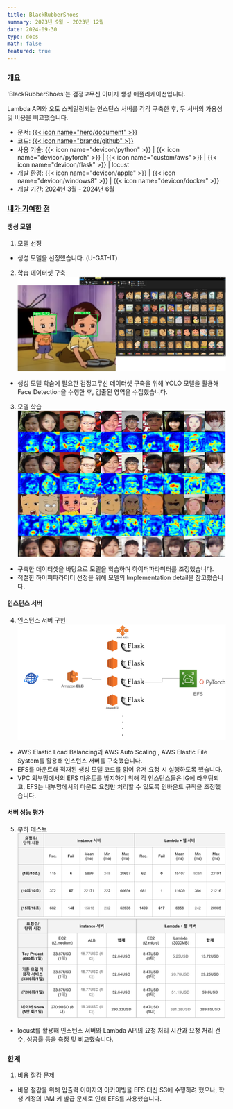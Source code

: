 ```yaml
---
title: BlackRubberShoes
summary: 2023년 9월 - 2023년 12월
date: 2024-09-30
type: docs
math: false
featured: true
---
```


### 개요

'BlackRubberShoes'는 검정고무신 이미지 생성 애플리케이션입니다.

Lambda API와 오토 스케일링되는 인스턴스 서버를 각각 구축한 후, 두 서버의 가용성 및 비용을 비교했습니다.

- 문서: [{{< icon name="hero/document" >}}](BRS.pdf)
- 코드: [{{< icon name="brands/github" >}}](https://github.com/rkdbq/BRS_server) 
- 사용 기술: {{< icon name="devicon/python" >}} | {{< icon name="devicon/pytorch" >}} | {{< icon name="custom/aws" >}} | {{< icon name="devicon/flask" >}} | locust
- 개발 환경: {{< icon name="devicon/apple" >}} | {{< icon name="devicon/windows8" >}} | {{< icon name="devicon/docker" >}}
- 개발 기간: 2024년 3월 - 2024년 6월

### <u>내가 기여한 점</u>

#### 생성 모델
1. 모델 선정
- 생성 모델을 선정했습니다. (U-GAT-IT)
2. 학습 데이터셋 구축
![img](preprocessing.png)
- 생성 모델 학습에 필요한 검정고무신 데이터셋 구축을 위해 YOLO 모델을 활용해 Face Detection을 수행한 후, 검출된 영역을 수집했습니다.
3. 모델 학습
![img](training.png)
- 구축한 데이터셋을 바탕으로 모델을 학습하며 하이퍼파라미터를 조정했습니다.
- 적절한 하이퍼파라미터 선정을 위해 모델의 Implementation detail을 참고했습니다.

#### 인스턴스 서버
4. 인스턴스 서버 구현 
![img](diagram.jpg)
- AWS Elastic Load Balancing과 AWS Auto Scaling
, AWS Elastic File System를 활용해 인스턴스 서버를 구축했습니다.
- EFS를 마운트해 적재된 생성 모델 코드를 읽어 유저 요청 시 실행하도록 했습니다.
- VPC 외부망에서의 EFS 마운트를 방지하기 위해 각 인스턴스들은 IG에 라우팅되고, EFS는 내부망에서의 마운트 요청만 처리할 수 있도록 인바운드 규칙을 조정했습니다.

#### 서버 성능 평가
5. 부하 테스트
![img](traffic.jpg)
![img](cost.jpg)
- locust를 활용해 인스턴스 서버와 Lambda API의 요청 처리 시간과 요청 처리 건수, 성공률 등을 측정 및 비교했습니다.


### 한계
1. 비용 절감 문제
- 비용 절감을 위해 입출력 이미지의 아카이빙을 EFS 대신 S3에 수행하려 했으나, 학생 계정의 IAM 키 발급 문제로 인해 EFS를 사용했습니다.
